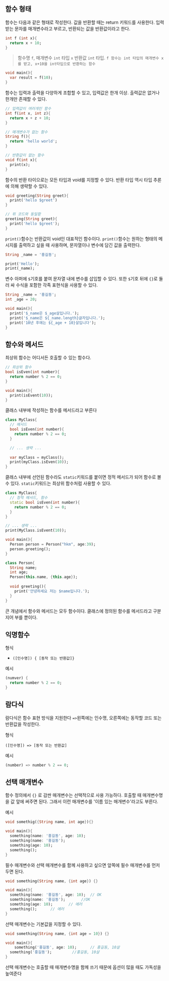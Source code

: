 ## 함수 형태

함수는 다음과 같은 형태로 작성한다. 값을 반환할 때는 return 키워드를 사용한다. 입력 받는 문자를 매개변수라고 부르고, 반환되는 값을 반환값이라고 한다.

```dart
int f (int x){
  return x + 10;
}
```

> 함수명 `f`, 매개변수 `int` 타입 `x` 반환값 `int` 타입. `f 함수는 int 타입의 매개변수 x를 받고, x+10을 int타입으로 반환하는 함수`

```dart
void main(){
  var result = f(10);
}
```



함수는 입력과 출력을 다양하게 조합할 수 있고, 입력값은 한개 이상. 출력값은 없거나 한개만 존재할 수 있다.

```dart
// 입력값이 여러개인 함수
int f(int x, int z){
  return x + z + 10;
}
```

```dart
// 매개변수가 없는 함수
String f(){
  return 'hello world';
}
```

```dart
// 반환값이 없는 함수
void f(int x){
  print(x);
}
```



함수의 반환 타이으로는 모든 타입과 void를 지정할 수 있다. 반환 타입 역시 타입 추론에 의해 생략할 수 있다.

```dart
void greeting(String greet){
  print('hello $greet')
}

// 위 코드와 동일함
greeting(String greet){
  print('hello $greet');
}
```



`print()`함수는 반환값이 void인 대표적인 함수이다. `print()`함수는 원하는 형태의 메시지를 출력하고 싶을 때 사용하며, 문자열이나 변수에 담긴 값을 출력한다.

```dart
String _name = '홍길동';

print('Hello');
print(_name);
```

변수 아퍼에 `$`기호를 붙여 문자열 내에 변수를 삽입할 수 있다. 또한 `$`기호 뒤에 `{}`로 둘러 싸 수식을 포함한 각족 표현식을 사용할 수 있다.

```dart
String _name = '홍길동';
int _age = 20;

void main(){
  print('$_name은 $_age살입니다.');
  print('$_name은 ${_name.length}글자입니다.');
  print('10년 후에는 ${_age + 10}살입니다');
}
```



## 함수와 메서드

최상위 함수는 어디서든 호출할 수 있는 함수다.

```dart
// 최상위 함수
bool isEven(int number){
  return number % 2 == 0;
}

void main(){
  print(isEvent(10));
}
```



클래스 내부에 작성하는 함수를 메서드라고 부른다

```dart
class MyClass{
  // 메서드
  bool isEven(int number){
    return number % 2 == 0;
  }

  // ... 생략 ...
  
  var myClass = myClass();
  print(myClass.isEven(10));
}
```

클래스 내부에 선언된 함수라도 `static`키워드를 붙이면 정적 메서드가 되어 함수로 볼 수 있다. `static`키워드는 최상위 함수처럼 사용할 수 있다.

```dart
class MyClass{
  // 정적 메서드, 함수
  static bool isEven(int number){
    return number % 2 == 0;
  }
}

// ... 생략 ...
print(MyClass.isEvent(10));
```

```dart
void main(){
  Person person = Person("hkm", age:39);
  person.greeting();
}

class Person{
  String name;
  int age;
  Person(this.name, {this.age});
  
  void greeting(){
    print('안녕하세요 저는 $name입니다.');
  }
}
```

큰 개념에서 함수와 메서드는 모두 함수이다. 클래스에 정의된 함수를 메서드라고 구분지어 부를 뿐이다.



## 익명함수

형식

- `([인수명]) { [동작 또는 반환값]}`

예시

```dart
(numver) {
  return number % 2 == 0;
}
```



## 람다식

람다식은 함수 표현 방식을 지원한다 `=>`왼쪽에는 인수명, 오른쪽에는 동작할 코드 또는 반환값을 작성한다.

형식

`([인수명]) => [동작 또는 반환값]`

예시

```dart
(number) => number % 2 == 0;
```



## 선택 매개변수

함수 정의에서 `{}` 로 감싼 매개변수는 선택적으로 사용 가능하다. 호출할 때 매개변수명을 값 앞에 써주면 된다. 그래서 이런 매개변수를 '이름 있는 매개변수'라고도 부른다.

예시

```dart
void somethig({String name, int age}){}

void main(){
  something(name: '홍길동', age: 10);
  something(name: '홍길동');
  something(age: 10);
  something();
}
```



필수 매개변수와 선택 매개변수를 함께 사용하고 싶으면 앞쪽에 필수 매개변수를 먼저 두면 된다.

```dart
void something(String name, {int age}) {}

void main(){
  something(name: '홍길동', age: 10);	// OK
  something(name: '홍길동');		//OK
  something(age: 10);		// 에러
  something();		// 에러
}
```

선택 매개변수는 기본값을 지정할 수 있다.

```dart
void something(String name, {int age = 10}) {}

void main(){
	something('홍길동', age: 10);		// 홍길동, 10살
  something('홍길동');			//홍길동, 10살
}
```

선택 매개변수는 호출할 때 매개변수명을 함께 쓰기 때문에 옵션이 많을 때도 가독성을 높여준다

